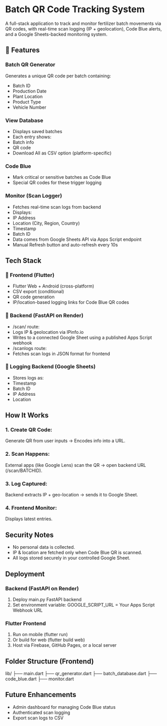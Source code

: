 # Batch QR Code Tracking System
A full-stack application to track and monitor fertilizer batch movements via QR codes, with real-time scan logging (IP + geolocation), Code Blue alerts, and a Google Sheets-backed monitoring system.

## 🧩 Features
### Batch QR Generator
Generates a unique QR code per batch containing:
- Batch ID
- Production Date
- Plant Location
- Product Type
- Vehicle Number
### View Database
- Displays saved batches
- Each entry shows:
 - Batch info
 - QR code
 - Download All as CSV option (platform-specific)
### Code Blue
- Mark critical or sensitive batches as Code Blue
- Special QR codes for these trigger logging
### Monitor (Scan Logger)
- Fetches real-time scan logs from backend
- Displays:
 - IP Address
 - Location (City, Region, Country)
 - Timestamp
 - Batch ID
- Data comes from Google Sheets API via Apps Script endpoint
- Manual Refresh button and auto-refresh every 10s

## Tech Stack
### 🔹 Frontend (Flutter)
- Flutter Web + Android (cross-platform)
- CSV export (conditional)
- QR code generation
- IP/location-based logging links for Code Blue QR codes
### 🔹 Backend (FastAPI on Render)
- /scan/<batchID> route:
 - Logs IP & geolocation via IPinfo.io
 - Writes to a connected Google Sheet using a published Apps Script webhook
- /scanlogs route:
 - Fetches scan logs in JSON format for frontend
### 🔹 Logging Backend (Google Sheets)
- Stores logs as:
 - Timestamp
 - Batch ID
 - IP Address
 - Location

## How It Works
### 1. Create QR Code:
Generate QR from user inputs → Encodes info into a URL.
### 2. Scan Happens:
External apps (like Google Lens) scan the QR → open backend URL (/scan/BATCHID).
### 3. Log Captured:
Backend extracts IP + geo-location → sends it to Google Sheet.
### 4. Frontend Monitor:
Displays latest entries.

## Security Notes
- No personal data is collected.
- IP & location are fetched only when Code Blue QR is scanned.
- All logs stored securely in your controlled Google Sheet.

## Deployment
### Backend (FastAPI on Render)
1. Deploy main.py FastAPI backend
2. Set environment variable: GOOGLE_SCRIPT_URL = Your Apps Script Webhook URL
### Flutter Frontend
1. Run on mobile (flutter run)
2. Or build for web (flutter build web)
3. Host via Firebase, GitHub Pages, or a local server

## Folder Structure (Frontend)
lib/
├── main.dart
├── qr_generator.dart
├── batch_database.dart
├── code_blue.dart
├── monitor.dart

## Future Enhancements
- Admin dashboard for managing Code Blue status
- Authenticated scan logging
- Export scan logs to CSV
